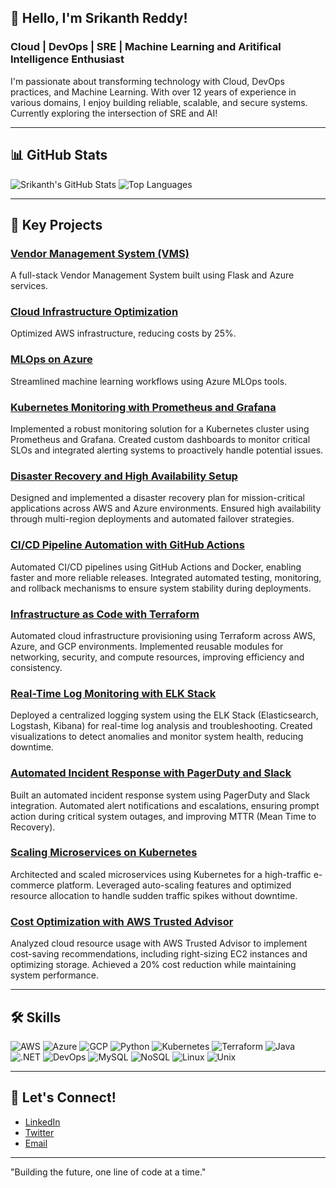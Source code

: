 ## 👋 Hello, I'm Srikanth Reddy!
### Cloud | DevOps | SRE | Machine Learning and Aritifical Intelligence Enthusiast

I'm passionate about transforming technology with Cloud, DevOps practices, and Machine Learning. With over 12 years of experience in various domains, I enjoy building reliable, scalable, and secure systems. Currently exploring the intersection of SRE and AI!

---

## 📊 GitHub Stats
![Srikanth's GitHub Stats](https://github-readme-stats.vercel.app/api?username=mesrikanthreddy&show_icons=true&theme=radical)
![Top Languages](https://github-readme-stats.vercel.app/api/top-langs/?username=mesrikanthreddy&layout=compact&theme=radical)

---

## 🚀 Key Projects
### [Vendor Management System (VMS)](https://github.com/mesrikanthreddy/vms)
A full-stack Vendor Management System built using Flask and Azure services.

### [Cloud Infrastructure Optimization](https://github.com/mesrikanthreddy/cloud-optimization)
Optimized AWS infrastructure, reducing costs by 25%.

### [MLOps on Azure](https://github.com/mesrikanthreddy/mlops)
Streamlined machine learning workflows using Azure MLOps tools.

### [Kubernetes Monitoring with Prometheus and Grafana](https://github.com/mesrikanthreddy/kubernetes-monitoring)
Implemented a robust monitoring solution for a Kubernetes cluster using Prometheus and Grafana. Created custom dashboards to monitor critical SLOs and integrated alerting systems to proactively handle potential issues.

### [Disaster Recovery and High Availability Setup](https://github.com/mesrikanthreddy/disaster-recovery)
Designed and implemented a disaster recovery plan for mission-critical applications across AWS and Azure environments. Ensured high availability through multi-region deployments and automated failover strategies.

### [CI/CD Pipeline Automation with GitHub Actions](https://github.com/mesrikanthreddy/cicd-automation)
Automated CI/CD pipelines using GitHub Actions and Docker, enabling faster and more reliable releases. Integrated automated testing, monitoring, and rollback mechanisms to ensure system stability during deployments.

### [Infrastructure as Code with Terraform](https://github.com/mesrikanthreddy/terraform-infra)
Automated cloud infrastructure provisioning using Terraform across AWS, Azure, and GCP environments. Implemented reusable modules for networking, security, and compute resources, improving efficiency and consistency.

### [Real-Time Log Monitoring with ELK Stack](https://github.com/mesrikanthreddy/elk-monitoring)
Deployed a centralized logging system using the ELK Stack (Elasticsearch, Logstash, Kibana) for real-time log analysis and troubleshooting. Created visualizations to detect anomalies and monitor system health, reducing downtime.

### [Automated Incident Response with PagerDuty and Slack](https://github.com/mesrikanthreddy/incident-response)
Built an automated incident response system using PagerDuty and Slack integration. Automated alert notifications and escalations, ensuring prompt action during critical system outages, and improving MTTR (Mean Time to Recovery).

### [Scaling Microservices on Kubernetes](https://github.com/mesrikanthreddy/k8s-microservices)
Architected and scaled microservices using Kubernetes for a high-traffic e-commerce platform. Leveraged auto-scaling features and optimized resource allocation to handle sudden traffic spikes without downtime.

### [Cost Optimization with AWS Trusted Advisor](https://github.com/mesrikanthreddy/aws-cost-optimization)
Analyzed cloud resource usage with AWS Trusted Advisor to implement cost-saving recommendations, including right-sizing EC2 instances and optimizing storage. Achieved a 20% cost reduction while maintaining system performance.


---

## 🛠 Skills

![AWS](https://img.shields.io/badge/AWS-232F3E?style=for-the-badge&logo=amazonaws&logoColor=white)
![Azure](https://img.shields.io/badge/Azure-0089D6?style=for-the-badge&logo=microsoftazure&logoColor=white)
![GCP](https://img.shields.io/badge/Google%20Cloud-4285F4?style=for-the-badge&logo=googlecloud&logoColor=white)
![Python](https://img.shields.io/badge/Python-3776AB?style=for-the-badge&logo=python&logoColor=white)
![Kubernetes](https://img.shields.io/badge/Kubernetes-326CE5?style=for-the-badge&logo=kubernetes&logoColor=white)
![Terraform](https://img.shields.io/badge/Terraform-7B42BC?style=for-the-badge&logo=terraform&logoColor=white)
![Java](https://img.shields.io/badge/Java-007396?style=for-the-badge&logo=java&logoColor=white)
![.NET](https://img.shields.io/badge/.NET-512BD4?style=for-the-badge&logo=dotnet&logoColor=white)
![DevOps](https://img.shields.io/badge/DevOps-0A0A0A?style=for-the-badge&logo=devops&logoColor=white)
![MySQL](https://img.shields.io/badge/MySQL-4479A1?style=for-the-badge&logo=mysql&logoColor=white)
![NoSQL](https://img.shields.io/badge/NoSQL-E34F26?style=for-the-badge&logo=nosql&logoColor=white)
![Linux](https://img.shields.io/badge/Linux-FCC624?style=for-the-badge&logo=linux&logoColor=black)
![Unix](https://img.shields.io/badge/Unix-303030?style=for-the-badge&logo=unix&logoColor=white)

---

## 💬 Let's Connect!
- [LinkedIn](https://linkedin.com/in/bsrikanth_reddy)
- [Twitter](https://twitter.com/mrsrikanthreddy)
- [Email](mailto:bsrikanthrdd@gmail.com)

---

"Building the future, one line of code at a time." 
